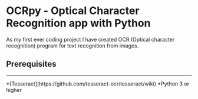 # OCRpy - Optical Character Recognition app with Python

As my first ever coding project I have created OCR (Optical character recognition) program for text recognition from images.

## Prerequisites
<hr>
*[Tesseract](https://github.com/tesseract-ocr/tesseract/wiki)
*Python 3 or higher

